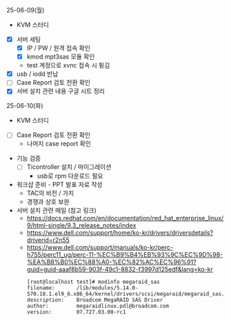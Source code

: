 25-06-09(월)
- KVM 스터디
- [x] 서버 세팅
	- [x] IP / PW / 원격 접속 확인
	- [x] kmod mpt3sas 모듈 확인
	- test 계정으로 xvnc 접속 시 튕김
- [x] usb / iodd 반납
- [ ] Case Report 검토 전환 확인
- [x] 서버 설치 관련 내용 구글 시트 정리

25-06-10(화)
- KVM 스터디
- [ ] Case Report 검토 전환 확인
	- 나머지 case report 확인
- 기능 검증
	- [ ] Ticontroller 설치 / 마이그레이션
		- usb로 rpm 다운로드 필요
-  워크샵 준비 - PPT 발표 자료 작성
	- TAC의 비전 / 가치
	- 경쟁과 상호 보완
- 서버 설치 관련 메일 (참고 링크)
	- https://docs.redhat.com/en/documentation/red_hat_enterprise_linux/9/html-single/9.3_release_notes/index
	- https://www.dell.com/support/home/ko-kr/drivers/driversdetails?driverid=r2n55
	- https://www.dell.com/support/manuals/ko-kr/perc-h755/perc11_ug/perc-11-%EC%B9%B4%EB%93%9C%EC%9D%98-%EA%B8%B0%EC%88%A0-%EC%82%AC%EC%96%91?guid=guid-aaaf8b59-903f-49c1-8832-f3997d125edf&lang=ko-kr
		```
		[root@localhost test]# modinfo megaraid_sas
		filename:       /lib/modules/5.14.0-570.18.1.el9_6.x86_64/kernel/drivers/scsi/megaraid/megaraid_sas.ko.xz
		description:    Broadcom MegaRAID SAS Driver
		author:         megaraidlinux.pdl@broadcom.com
		version:        07.727.03.00-rc1
		```
